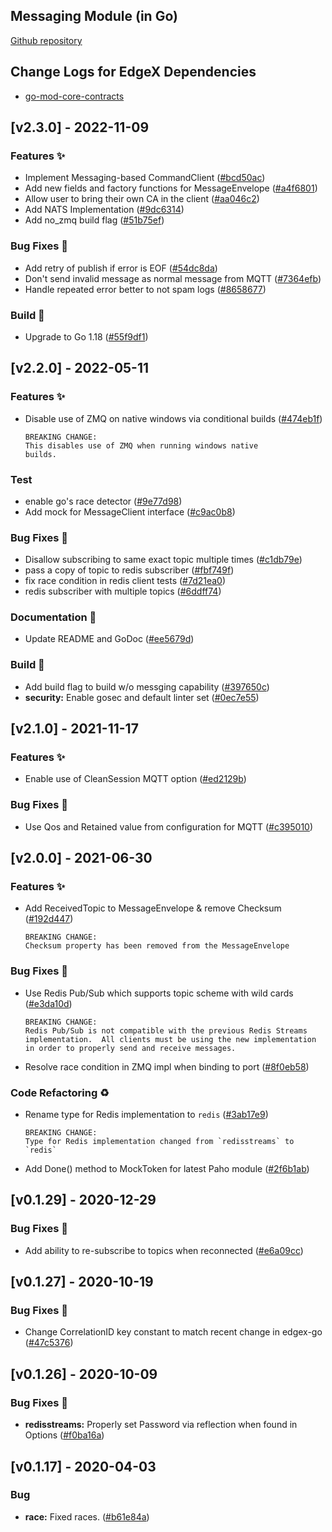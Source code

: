 
<a name="Messaging Go Mod Changelog"></a>
## Messaging Module (in Go)
[Github repository](https://github.com/edgexfoundry/go-mod-messaging)

## Change Logs for EdgeX Dependencies

- [go-mod-core-contracts](https://github.com/edgexfoundry/go-mod-core-contracts/blob/main/CHANGELOG.md)

## [v2.3.0] - 2022-11-09

### Features ✨

- Implement Messaging-based CommandClient ([#bcd50ac](https://github.com/edgexfoundry/go-mod-messaging/commits/bcd50ac))
- Add new fields and factory functions for MessageEnvelope ([#a4f6801](https://github.com/edgexfoundry/go-mod-messaging/commits/a4f6801))
- Allow user to bring their own CA in the client ([#aa046c2](https://github.com/edgexfoundry/go-mod-messaging/commits/aa046c2))
- Add NATS Implementation ([#9dc6314](https://github.com/edgexfoundry/go-mod-messaging/commits/9dc6314))
- Add no_zmq build flag ([#51b75ef](https://github.com/edgexfoundry/go-mod-messaging/commits/51b75ef))

### Bug Fixes 🐛

- Add retry of publish if error is EOF ([#54dc8da](https://github.com/edgexfoundry/go-mod-messaging/commits/54dc8da))
- Don't send invalid message as normal message from MQTT ([#7364efb](https://github.com/edgexfoundry/go-mod-messaging/commits/7364efb))
- Handle repeated error better to not spam logs ([#8658677](https://github.com/edgexfoundry/go-mod-messaging/commits/8658677))

### Build 👷

- Upgrade to Go 1.18 ([#55f9df1](https://github.com/edgexfoundry/go-mod-messaging/commits/55f9df1))

## [v2.2.0] - 2022-05-11

### Features ✨

- Disable use of ZMQ on native windows via conditional builds ([#474eb1f](https://github.com/edgexfoundry/go-mod-messaging/commits/474eb1f))

  ```
  BREAKING CHANGE:
  This disables use of ZMQ when running windows native
  builds.
  ```

### Test

- enable go's race detector ([#9e77d98](https://github.com/edgexfoundry/go-mod-messaging/commits/9e77d98))
- Add mock for MessageClient interface ([#c9ac0b8](https://github.com/edgexfoundry/go-mod-messaging/commits/c9ac0b8))

### Bug Fixes 🐛

- Disallow subscribing to same exact topic multiple times ([#c1db79e](https://github.com/edgexfoundry/go-mod-messaging/commits/c1db79e))
- pass a copy of topic to redis subscriber ([#fbf749f](https://github.com/edgexfoundry/go-mod-messaging/commits/fbf749f))
- fix race condition in redis client tests ([#7d21ea0](https://github.com/edgexfoundry/go-mod-messaging/commits/7d21ea0))
- redis subscriber with multiple topics ([#6ddff74](https://github.com/edgexfoundry/go-mod-messaging/commits/6ddff74))

### Documentation 📖

- Update README and GoDoc ([#ee5679d](https://github.com/edgexfoundry/go-mod-messaging/commits/ee5679d))

### Build 👷

- Add build flag to build w/o messging capability ([#397650c](https://github.com/edgexfoundry/go-mod-messaging/commits/397650c))
- **security:** Enable gosec and default linter set ([#0ec7e55](https://github.com/edgexfoundry/go-mod-messaging/commits/0ec7e55))

## [v2.1.0] - 2021-11-17

### Features ✨

- Enable use of CleanSession MQTT option ([#ed2129b](https://github.com/edgexfoundry/go-mod-messaging/commits/ed2129b))

### Bug Fixes 🐛

- Use Qos and Retained value from configuration for MQTT ([#c395010](https://github.com/edgexfoundry/go-mod-messaging/commits/c395010))

## [v2.0.0] - 2021-06-30
### Features ✨
- Add ReceivedTopic to MessageEnvelope & remove Checksum ([#192d447](https://github.com/edgexfoundry/go-mod-messaging/commits/192d447))
    ```
    BREAKING CHANGE:
    Checksum property has been removed from the MessageEnvelope
    ```
### Bug Fixes 🐛
- Use Redis Pub/Sub which supports topic scheme with wild cards ([#e3da10d](https://github.com/edgexfoundry/go-mod-messaging/commits/e3da10d))
    ```
    BREAKING CHANGE:
    Redis Pub/Sub is not compatible with the previous Redis Streams implementation.  All clients must be using the new implementation in order to properly send and receive messages.
    ```
- Resolve race condition in ZMQ impl when binding to port ([#8f0eb58](https://github.com/edgexfoundry/go-mod-messaging/commits/8f0eb58))
### Code Refactoring ♻
- Rename type for Redis implementation to `redis` ([#3ab17e9](https://github.com/edgexfoundry/go-mod-messaging/commits/3ab17e9))
    ```
    BREAKING CHANGE:
    Type for Redis implementation changed from `redisstreams` to `redis`
    ```
- Add Done() method to MockToken for latest Paho module ([#2f6b1ab](https://github.com/edgexfoundry/go-mod-messaging/commits/2f6b1ab))

<a name="v0.1.29"></a>
## [v0.1.29] - 2020-12-29
### Bug Fixes 🐛
- Add ability to re-subscribe to topics when reconnected ([#e6a09cc](https://github.com/edgexfoundry/go-mod-messaging/commits/e6a09cc))

<a name="v0.1.27"></a>
## [v0.1.27] - 2020-10-19
### Bug Fixes 🐛
- Change CorrelationID key constant to match recent change in edgex-go ([#47c5376](https://github.com/edgexfoundry/go-mod-messaging/commits/47c5376))

<a name="v0.1.26"></a>
## [v0.1.26] - 2020-10-09
### Bug Fixes 🐛
- **redisstreams:** Properly set Password via reflection when found in Options ([#f0ba16a](https://github.com/edgexfoundry/go-mod-messaging/commits/f0ba16a))

<a name="v0.1.17"></a>
## [v0.1.17] - 2020-04-03
### Bug
- **race:** Fixed races. ([#b61e84a](https://github.com/edgexfoundry/go-mod-messaging/commits/b61e84a))


